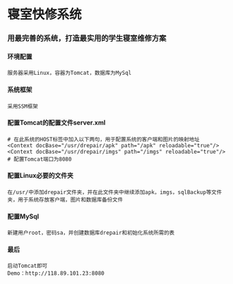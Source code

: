 # 寝室快修系统

### 用最完善的系统，打造最实用的学生寝室维修方案 

#### 环境配置
    服务器采用Linux，容器为Tomcat，数据库为MySql
#### 系统框架
    采用SSM框架
#### 配置Tomcat的配置文件server.xml
    # 在此系统的HOST标签中加入以下两句，用于配置系统的客户端和图片的映射地址
    <Context docBase="/usr/drepair/apk" path="/apk" reloadable="true"/>
    <Context docBase="/usr/drepair/imgs" path="/imgs" reloadable="true"/>
    # 配置Tomcat端口为8080
#### 配置Linux必要的文件夹
    在/usr/中添加drepair文件夹，并在此文件夹中继续添加apk，imgs，sqlBackup等文件夹，用于系统存放客户端，图片和数据库备份文件
#### 配置MySql
    新建用户root，密码sa，并创建数据库drepair和初始化系统所需的表
#### 最后
    启动Tomcat即可
    Demo：http://118.89.101.23:8080
    

